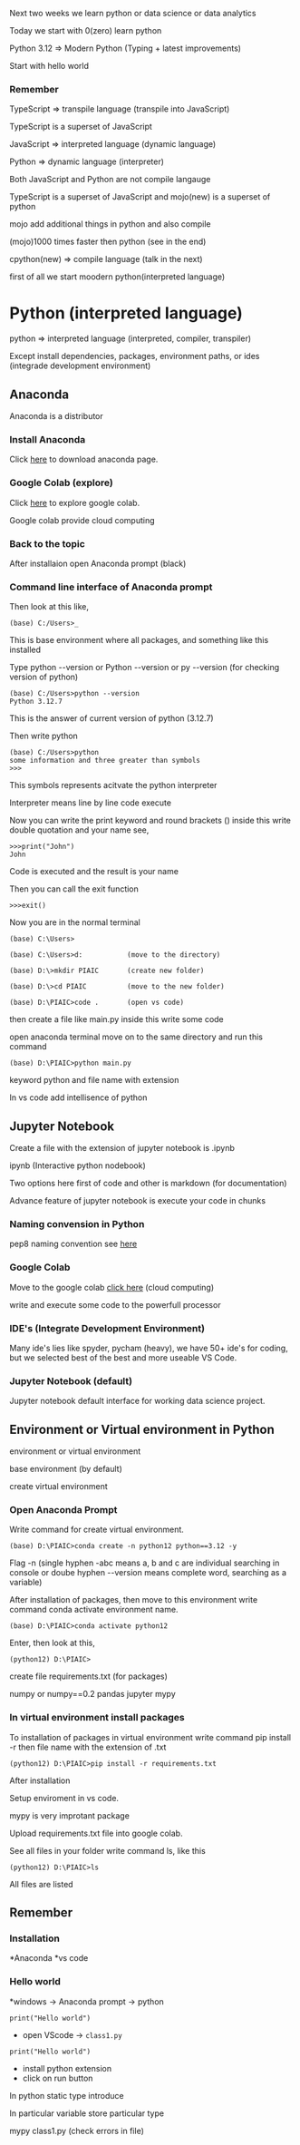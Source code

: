 Next two weeks we learn python or data science or data analytics

Today we start with 0(zero) learn python

Python 3.12 => Modern Python (Typing + latest improvements)

Start with hello world

### Remember

TypeScript => transpile language (transpile into JavaScript)

TypeScript is a superset of JavaScript

JavaScript => interpreted language (dynamic language)

Python => dynamic language (interpreter)

Both JavaScript and Python are not compile langauge

TypeScript is a superset of JavaScript and mojo(new) is a superset of python

mojo add additional things in python and also compile

(mojo)1000 times faster then python (see in the end)

cpython(new) => compile language (talk in the next)

first of all we start moodern python(interpreted language)

# Python (interpreted language)

python => interpreted language (interpreted, compiler, transpiler)

Except install dependencies, packages, environment paths, or ides (integrade development environment)

## Anaconda

Anaconda is a distributor

### Install Anaconda

Click <a href='https://anaconda/downloads' target='_blank'>here</a> to download anaconda page.

### Google Colab (explore)

Click <a href='https://google-colab' target='_blank'>here</a> to explore google colab.

Google colab provide cloud computing

### Back to the topic

After installaion open Anaconda prompt (black)

### Command line interface of Anaconda prompt

Then look at this like,

```
(base) C:/Users>_
```

This is base environment where all packages, and something like this installed

Type python --version or Python --version or py --version (for checking version of python)

```
(base) C:/Users>python --version
Python 3.12.7
```

This is the answer of current version of python (3.12.7)

Then write python

```
(base) C:/Users>python
some information and three greater than symbols
>>>
```

This symbols represents acitvate the python interpreter

Interpreter means line by line code execute

Now you can write the print keyword and round brackets () inside this write double quotation and your name see,

```
>>>print("John")
John
```

Code is executed and the result is your name

Then you can call the exit function

```
>>>exit()
```

Now you are in the normal terminal

```
(base) C:\Users>

(base) C:\Users>d:           (move to the directory)

(base) D:\>mkdir PIAIC       (create new folder)

(base) D:\>cd PIAIC          (move to the new folder)

(base) D:\PIAIC>code .       (open vs code)
```

then create a file like main.py inside this write some code

open anaconda terminal move on to the same directory and run this command

```
(base) D:\PIAIC>python main.py
```

keyword python and file name with extension

In vs code add intellisence of python

## Jupyter Notebook

Create a file with the extension of jupyter notebook is .ipynb

ipynb (Interactive python nodebook)

Two options here first of code and other is markdown (for documentation)

Advance feature of jupyter notebook is execute your code in chunks

### Naming convension in Python

pep8 naming convention see <a href='https://peps.python.org/pep-0008/' target='_blank'>here</a>

### Google Colab

Move to the google colab <a href='https://google-colab' target='_blank'>click here</a> (cloud computing)

write and execute some code to the powerfull processor

### IDE's (Integrate Development Environment)

Many ide's lies like spyder, pycham (heavy), we have 50+ ide's for coding, but we selected best of the best and more useable VS Code.

### Jupyter Notebook (default)

Jupyter notebook default interface for working data science project.

## Environment or Virtual environment in Python

environment or virtual environment

base environment (by default)

create virtual environment

### Open Anaconda Prompt

Write command for create virtual environment.

```
(base) D:\PIAIC>conda create -n python12 python==3.12 -y
```

Flag -n (single hyphen -abc means a, b and c are individual searching in console or doube hyphen --version means complete word, searching as a variable)

After installation of packages, then move to this environment write command conda activate environment name.

```
(base) D:\PIAIC>conda activate python12
```

Enter, then look at this,

```
(python12) D:\PIAIC>
```

create file requirements.txt (for packages)

numpy or numpy==0.2
pandas
jupyter
mypy

### In virtual environment install packages

To installation of packages in virtual environment write command pip install -r then file name with the extension of .txt

```
(python12) D:\PIAIC>pip install -r requirements.txt
```
After installation

Setup enviroment in vs code.

mypy is very improtant package

Upload requirements.txt file into google colab.

See all files in your folder write command ls, like this

```
(python12) D:\PIAIC>ls
```

All files are listed

## Remember

### Installation

*Anaconda
*vs code

### Hello world

*windows -> Anaconda prompt -> python

```
print("Hello world")
```

* open VScode -> `class1.py`
```
print("Hello world")
```

* install python extension
* click on run button

In python static type introduce

In particular variable store particular type

mypy class1.py (check errors in file)
